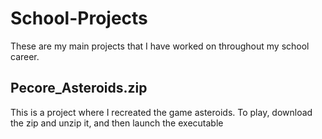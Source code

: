 # School-Projects
These are my main projects that I have worked on throughout my school career. 

## Pecore_Asteroids.zip
This is a project where I recreated the game asteroids.
To play, download the zip and unzip it, and then launch the executable
